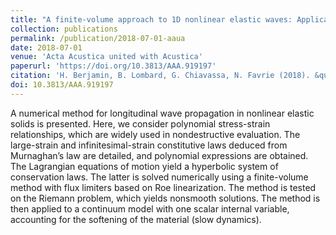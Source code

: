 ```yaml
---
title: "A finite-volume approach to 1D nonlinear elastic waves: Application to slow dynamics"
collection: publications
permalink: /publication/2018-07-01-aaua
date: 2018-07-01
venue: 'Acta Acustica united with Acustica'
paperurl: 'https://doi.org/10.3813/AAA.919197'
citation: 'H. Berjamin, B. Lombard, G. Chiavassa, N. Favrie (2018). &quot;A finite-volume approach to 1D nonlinear elastic waves: Application to slow dynamics&quot; <i>Acta Acustica united with Acustica</i> 104(4), 561-570.'
doi: 10.3813/AAA.919197
---
```


A numerical method for longitudinal wave propagation in nonlinear elastic solids is presented. Here, we consider polynomial stress-strain relationships, which are widely used in nondestructive evaluation. The large-strain and infinitesimal-strain constitutive laws deduced from Murnaghan’s law are detailed, and polynomial expressions are obtained. The Lagrangian equations of motion yield a hyperbolic system of conservation laws. The latter is solved numerically using a finite-volume method with flux limiters based on Roe linearization. The method is tested on the Riemann problem, which yields nonsmooth solutions. The method is then applied to a continuum model with one scalar internal variable, accounting for the softening of the material (slow dynamics).